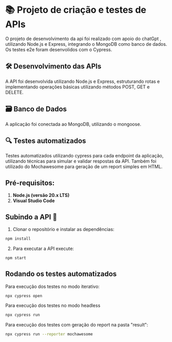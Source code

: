 # 📚 Projeto de criação e testes de APIs
O projeto de desenvolvimento da api foi realizado com apoio do chatGpt , utilizando Node.js e Express, integrando o MongoDB como banco de dados. 
Os testes e2e foram desenvolidos com o Cypress.

## 🛠️ Desenvolvimento das APIs
A API foi desenvolvida utilizando Node.js e Express, estruturando rotas e implementando operações básicas utilizando métodos POST, GET e DELETE.

## 🗃️ Banco de Dados 
A aplicação foi conectada ao MongoDB, utilizando o mongoose.

## 🔍 Testes automatizados
Testes automatizados utilizando cypress para cada endpoint da aplicação, utilizando técnicas para simular e validar respostas da API.
Também foi utilizado do Mochawesome para geração de um report simples em HTML.

## **Pré-requisitos:**
1. **Node.js (versão 20.x LTS)** 
2. **Visual Studio Code** 

## **Subindo a API 🚀**
1. Clonar o repositório e instalar as dependências:
```bash
npm install
```

2. Para executar a API execute:
```bash
npm start
```

## **Rodando os testes automatizados**
Para execução dos testes no modo iterativo:
```bash 
npx cypress open 
``` 
Para execução dos testes no modo headless
```bash 
npx cypress run
``` 

Para execução dos testes com geração do report na pasta "result":
```bash 
npx cypress run --reporter mochawesome
``` 
